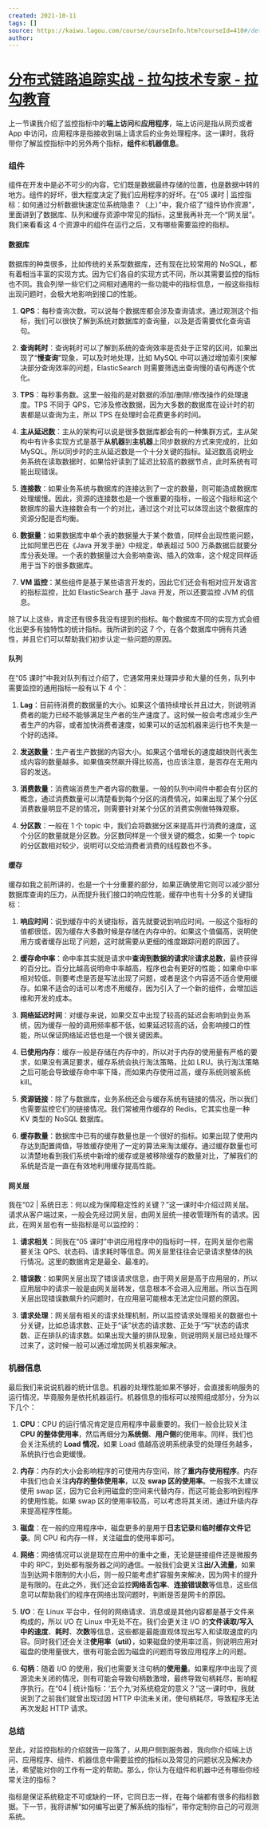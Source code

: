 ```yaml
---
created: 2021-10-11
tags: []
source: https://kaiwu.lagou.com/course/courseInfo.htm?courseId=410#/detail/pc?id=4321
author: 
---
```


# [分布式链路追踪实战 - 拉勾技术专家 - 拉勾教育](https://kaiwu.lagou.com/course/courseInfo.htm?courseId=410#/detail/pc?id=4321)


上一节课我介绍了监控指标中的**端上访问**和**应用程序**，端上访问是指从网页或者 App 中访问，应用程序是指接收到端上请求后的业务处理程序。这一课时，我将带你了解监控指标中的另外两个指标，**组件**和**机器信息**。

### 组件

组件在开发中是必不可少的内容，它们既是数据最终存储的位置，也是数据中转的地方。组件的好坏，很大程度决定了我们应用程序的好坏。在“05 课时 | 监控指标：如何通过分析数据快速定位系统隐患？（上）”中，我介绍了“组件协作资源”，里面讲到了数据库、队列和缓存资源中常见的指标，这里我再补充一个“网关层”。我们来看看这 4 个资源中的组件在运行之后，又有哪些需要监控的指标。

#### 数据库

数据库的种类很多，比如传统的关系型数据库，还有现在比较常用的 NoSQL，都有着相当丰富的实现方式。因为它们各自的实现方式不同，所以其需要监控的指标也不同。我会列举一些它们之间相对通用的一些功能中的指标信息，一般这些指标出现问题时，会极大地影响到接口的性能。

1.  **QPS**：每秒查询次数。可以说每个数据库都会涉及查询请求。通过观测这个指标，我们可以很快了解到系统对数据库的查询量，以及是否需要优化查询语句。
    
2.  **查询耗时**：查询耗时可以了解到系统的查询效率是否处于正常的区间，如果出现了“**慢查询**”现象，可以及时地处理，比如 MySQL 中可以通过增加索引来解决部分查询效率的问题，ElasticSearch 则需要筛选出查询慢的语句再逐个优化。
    
3.  **TPS**：每秒事务数。这里一般指的是对数据的添加/删除/修改操作的处理速度。TPS 不同于 QPS，它涉及修改数据，因为大多数的数据库在设计时的初衷都是以查询为主，所以 TPS 在处理时会花费更多的时间。
    
4.  **主从延迟数**：主从的架构可以说是很多数据库都会有的一种集群方式，主从架构中有许多实现方式是基于**从机器**到**主机器**上同步数据的方式来完成的，比如 MySQL。所以同步时的主从延迟数是一个十分关键的指标。延迟数高说明业务系统在读取数据时，如果恰好读到了延迟比较高的数据节点，此时系统有可能出现错误。
    
5.  **连接数**：如果业务系统与数据库的连接达到了一定的数量，则可能造成数据库处理缓慢。因此，资源的连接数也是一个很重要的指标，一般这个指标和这个数据库的最大连接数会有一个的对比，通过这个对比可以体现出这个数据库的资源分配是否均衡。
    
6.  **数据量**：如果数据库中单个表的数据量大于某个数值，同样会出现性能问题，比如阿里巴巴在《Java 开发手册》中规定，单表超过 500 万条数据后就要分库分表处理。一个表的数据量过大会影响查询、插入的效率，这个规定同样适用于当下的很多数据库。
    
7.  **VM 监控**：某些组件是基于某些语言开发的，因此它们还会有相对应开发语言的指标监控，比如 ElasticSearch 基于 Java 开发，所以还要监控 JVM 的信息。
    

除了以上这些，肯定还有很多我没有提到的指标。每个数据库不同的实现方式会细化出更多有独特性的统计指标。我所讲到的这 7 个，在各个数据库中拥有共通性，并且它们可以帮助我们初步认定一些问题的原因。

#### 队列

在“05 课时”中我对队列有过介绍了，它通常用来处理异步和大量的任务，队列中需要监控的通用指标一般有以下 4 个：

1.  **Lag**：目前待消费的数据量的大小。如果这个值持续增长并且过大，则说明消费者的能力已经不能够满足生产者的生产速度了。这时候一般会考虑减少生产者生产的内容，或者加快消费者速度，如果可以的话加机器来运行也不失是一个好的选择。
    
2.  **发送数量**：生产者生产数据的内容大小。如果这个值增长的速度越快则代表生成内容的数量越多。如果值突然飙升得比较高，也应该注意，是否存在无用内容的发送。
    
3.  **消费数量**：消费端消费生产者内容的数量。一般的队列中间件中都会有分区的概念，通过消费数量可以清楚看到每个分区的消费情况，如果出现了某个分区消费数量明显不足的情况，则需要针对某个分区的消费实例做特殊观察。
    
4.  **分区数**：一般在 1 个 topic 中，我们会将数据分区来提高并行消费的速度，这个分区的数量就是分区数。分区数同样是一个很关键的概念，如果一个 topic 的分区数相对较少，说明可以交给消费者消费的线程数也不多。
    

#### 缓存

缓存如我之前所讲的，也是一个十分重要的部分，如果正确使用它则可以减少部分数据库查询的压力，从而提升我们接口的响应性能，缓存中也有十分多的关键指标：

1.  **响应时间**：说到缓存中的关键指标，首先就要说到响应时间。一般这个指标的值都很低，因为缓存大多数时候是存储在内存中的。如果这个值偏高，说明使用方或者缓存出现了问题，这时就需要从更细的维度跟踪问题的原因了。
    
2.  **缓存命中率**：命中率其实就是请求中**查询到数据的请求**除**请求总数**，最终获得的百分比。百分比越高说明命中率越高，程序也会有更好的性能；如果命中率相对较低，则要考虑是否是写法出现了问题，或者是这个内容适不适合使用缓存。如果不适合的话可以考虑不用缓存，因为引入了一个新的组件，会增加运维和开发的成本。
    
3.  **网络延迟时间**：对缓存来说，如果交互中出现了较高的延迟会影响到业务系统，因为缓存一般的调用频率都不低，如果延迟较高的话，会影响接口的性能，所以保证网络延迟低也是一个很关键因素。
    
4.  **已使用内存**：缓存一般是存储在内存中的，所以对于内存的使用量有严格的要求，如果没有满足要求，缓存系统会执行淘汰策略，比如 LRU。执行淘汰策略之后可能会导致缓存命中率下降，而如果内存使用过高，缓存系统则被系统 kill。
    
5.  **资源链接**：除了与数据库，业务系统还会与缓存系统有链接的情况，所以我们也需要监控它们的链接情况。我们常被用作缓存的 Redis，它其实也是一种 KV 类型的 NoSQL 数据库。
    
6.  **缓存数量**：数据库中已有的缓存数量也是一个很好的指标。如果出现了使用内存达到配置阈值，导致缓存使用了一定的算法来淘汰缓存。通过缓存数量也可以清楚地看到我们系统中新增的缓存或是被移除缓存的数量对比，了解我们的系统是否是一直在有效地利用缓存提高性能。
    

#### 网关层

我在“02 | 系统日志：何以成为保障稳定性的关键？”这一课时中介绍过网关层。请求从客户端过来，一般会先经过网关层，由网关层统一接收管理所有的请求。因此，在网关层也有一些指标是可以监控的：

1.  **请求相关**：同我在“05 课时”中讲应用程序中的指标时一样，在网关层你也需要关注 QPS、状态码、请求耗时等信息。网关层里往往会记录请求整体的执行情况。这里的数据肯定是最全、最准的。
    
2.  **错误数**：如果网关层出现了错误请求信息，由于网关层是高于应用层的，所以应用层中的请求一般是由网关层转发，信息根本不会进入应用层。所以当在网关层出现错误数飙升的问题时，在应用层可能根本无法定位问题的原因。
    
3.  **请求处理**：网关层有相关的请求处理机制，所以监控请求处理相关的数据也十分关键，比如总请求数、正处于“读”状态的请求数、正处于“写”状态的请求数、正在排队的请求数。如果出现大量的排队现象，则说明网关层已经处理不过来了，这时候一般可以通过增加网关机器来解决。
    

### 机器信息

最后我们来说说机器的统计信息。机器的处理性能如果不够好，会直接影响服务的运行情况，毕竟服务是依托机器运行。机器信息的指标可以按照组成部分，分为以下几个：

1.  **CPU**：CPU 的运行情况肯定是应用程序中最重要的。我们一般会比较关注 **CPU 的整体使用率**，然后再细分为**系统侧**、**用户侧**的使用率。同样，我们也会关注系统的 **Load 情况**，如果 Load 值越高说明系统承受的处理任务越多，系统执行也会更缓慢。
    
2.  **内存**：内存的大小会影响程序的可使用内存空间，除了**重内存使用程序**。内存中我们也会关注**内存的整体使用率**，以及 **swap 区的使用率**。一般我不太建议使用 swap 区，因为它会利用磁盘的空间来代替内存，而这可能会影响到程序的使用性能。如果 swap 区的使用率较高，可以考虑将其关闭，通过升级内存来提高程序性能。
    
3.  **磁盘**：在一般的应用程序中，磁盘更多的是用于**日志记录**和**临时缓存文件记录**。同 CPU 和内存一样，关注磁盘的使用率即可。
    
4.  **网络**：网络情况可以说是现在应用中的重中之重，无论是链接组件还是微服务中的 RPC，到处都有服务器之间的通信。一般我们会更关注**出/入流量**，如果当到达网卡限制的大小后，则一般只能考虑扩容服务来解决，因为网卡的提升是有限的。在此之外，我们还会监控**网络丢包率**、**连接错误数**等信息，这些信息可以帮助我们的程序在网络出现问题时，判断是否是网卡的原因。
    
5.  **I/O**：在 Linux 平台中，任何的网络请求、消息或是其他内容都是基于文件来构成的，所以 I/O 在 Linux 中无处不在。我们会更关注 I/O 的**文件读取/写入中的速度**、**耗时**、**次数**等信息，这些都是最能直观体现出写入和读取速度的内容。同时我们还会关注**使用率（util）**，如果磁盘的使用率过高，则说明应用对磁盘的使用量很大，很有可能会因为磁盘的问题而导致应用程序上的问题。
    
6.  **句柄**：随着 I/O 的使用，我们也需要关注句柄的**使用量**。如果程序中出现了资源流未关闭的情况，则有可能会导致句柄数激增，最终导致句柄耗尽，影响程序执行。在“04 | 统计指标：‘五个九’对系统稳定的意义？”这一课时中，我就说到了之前我们就曾出现过因 HTTP 中流未关闭，使句柄耗尽，导致程序无法再次发起 HTTP 请求。
    

### 总结

至此，对监控指标的介绍就告一段落了，从用户侧到服务器，我向你介绍端上访问、应用程序、组件、机器信息中需要监控的指标以及常见的问题状况及解决办法，希望能对你的工作有一定的帮助。那么，你认为在组件和机器中还有哪些你经常关注的指标？

指标是保证系统稳定不可或缺的一环，它同日志一样，在每个端都有很多的指标数据。下一节，我将讲解“如何编写出更了解系统的指标”，带你定制你自己的可观测系统。
